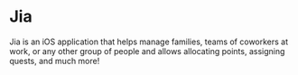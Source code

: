 # Jia

Jia is an iOS application that helps manage families, teams of coworkers at work, or any other group of people and allows allocating points, assigning quests, and much more!
